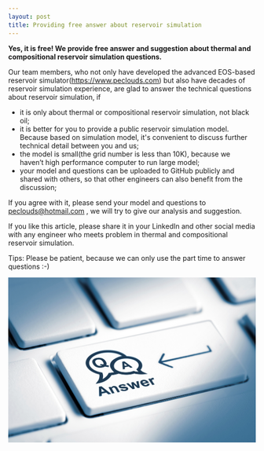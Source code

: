 ```yaml
---
layout: post
title: Providing free answer about reservoir simulation
---
```

**Yes, it is free! We provide free answer and suggestion about thermal and compositional reservoir simulation questions.**

Our team members, who not only have developed the advanced EOS-based reservoir simulator(<https://www.peclouds.com>) but also have decades of reservoir simulation experience, are glad to answer the technical questions about reservoir simulation, if
+ it is only about thermal or compositional reservoir simulation, not black oil;
+ it is better for you to provide a public reservoir simulation model. Because based on simulation model, it's convenient to discuss further technical detail between you and us;
+ the model is small(the grid number is less than 10K), because we haven’t high performance computer to run large model;
+ your model and questions can be uploaded to GitHub publicly and shared with others, so that other engineers can also benefit from the discussion;

If you agree with it, please send your model and questions to <peclouds@hotmail.com> , we will try to give our analysis and suggestion.

If you like this article, please share it in your LinkedIn and other social media with any engineer who meets problem in thermal and compositional reservoir simulation.

Tips: Please be patient, because we can only use the part time to answer questions :-)

![Q&A](../images/q&a.png?raw=True "Q&A")